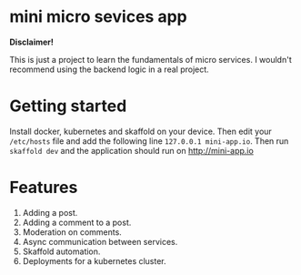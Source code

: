 # mini micro sevices app

**Disclaimer!**

This is just a project to learn the fundamentals of micro services. I wouldn't recommend using the backend logic in a real project.

# Getting started

Install docker, kubernetes and skaffold on your device. Then edit your `/etc/hosts` file and add the following line `127.0.0.1 mini-app.io`. Then run `skaffold dev` and the application should run on http://mini-app.io

# Features

1. Adding a post.
2. Adding a comment to a post.
3. Moderation on comments.
4. Async communication between services.
5. Skaffold automation.
6. Deployments for a kubernetes cluster.
